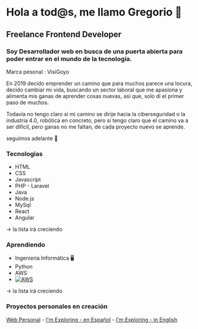 # Hola a tod@s, me llamo Gregorio 🤙
## Freelance Frontend Developer

### Soy Desarrollador web en busca de una puerta abierta para poder entrar en el mundo de la tecnología.

Marca pesonal : VisiGoyo

En 2019 decido emprender un camino que para muchos parece una locura, decido cambiar mi vida, buscando un sector laboral que me apasiona y alimenta mis ganas de aprender cosas nuevas, asi que, solo di el primer paso de muchos.

Todavía no tengo claro si mi camino se dirije hacia la ciberseguridad o la industria 4.0, robótica en concreto, pero si tengo claro que el camino va a ser difícil, pero ganas no me faltan, de cada proyecto nuevo se aprende. 

seguimos adelante 🦾

### **Tecnologias**

* HTML
* CSS
* Javascript
* PHP - Laravel
* Java
* Node.js
* MySql
* React
* Angular

-> la lista irá creciendo 

### **Aprendiendo**

* Ingenieria Informática 🖥
* Python 
* AWS
* [![AWS](https://img.shields.io/badge/AWS-232F3E?style=for-the-badge&logo=amazon-aws&logoColor=white&labelColor=101010)]()

-> la lista irá creciendo 

### Proyectos personales en creación

[Web Personal]() - 
 [I'm Exploring - en Español](https://imexploring.es/) -
 [I'm Exploring - in English](https://imexploring.com/)
 
<!---
gvisiedo/gvisiedo is a ✨ special ✨ repository because its `README.md` (this file) appears on your GitHub profile.
You can click the Preview link to take a look at your changes.
--->
